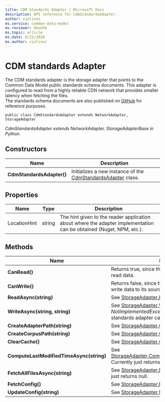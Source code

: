 ```yaml
---
title: CDM Standards Adapter | Microsoft Docs
description: API reference for CdmStandardsAdapter.
author: violivei
ms.service: common-data-model
ms.reviewer: deonhe 
ms.topic: article
ms.date: 6/22/2020
ms.author: violivei
---
```


# CDM standards Adapter

The CDM standards adapter is the storage adapter that points to the Common Data Model public standards schema documents. 
This adapter is configured to read from a highly reliable CDN network that provides smaller latency when fetching the files.
<br/>
The standards schema documents are also published on [GitHub](https://github.com/microsoft/CDM/tree/master/schemaDocuments) for reference purposes.
<br/>

```
public class CdmStandardsAdapter extends NetworkAdapter, StorageAdapter
```
*CdmStandardsAdapter extends NetworkAdapter, StorageAdapterBase in Python.*

## Constructors
|Name|Description|
|---|---|
|**CdmStandardsAdapter()**|Initializes a new instance of the [CdmStandardsAdapter](cdmstandardsadapter.md) class.|

## Properties
|Name|Type|Description|
|---|---|---|
|LocationHint|string|The hint given to the reader application about where the adapter implementation can be obtained (Nuget, NPM, etc.).|

## Methods
|Name|Description|Return Type|
|---|---|---|
|**CanRead()**|Returns true, since the CDM standards adapter can read data.|bool|
|**CanWrite()**|Returns false, since the CDM standards adapter can't write data to its source.|bool|
|**ReadAsync(string)**|See [StorageAdapter.ReadAsync(...)](storageadapter.md#methods).|Task\<string>|
|**WriteAsync(string, string)**|See [StorageAdapter.WriteAsync(...)](storageadapter.md#methods). Throws a *NotImplementedException* because the CDM standards adapter can't write to its source.|Task|
|**CreateAdapterPath(string)**|See [StorageAdapter.CreateAdapterPath(...)](storageadapter.md#methods).|string|
|**CreateCorpusPath(string)**|See [StorageAdapter.CreateCorpusPath(...)](storageadapter.md#methods).|string|
|**ClearCache()**|See [StorageAdapter.ClearCache()](storageadapter.md#methods).|void|
|**ComputeLastModifiedTimeAsync(string)**|See [StorageAdapter.ComputeLastModifiedTimeAsync(...)](storageadapter.md#methods). Currently just returns Time.Now().|Task\<DateTimeOffset?>|
|**FetchAllFilesAsync(string)**|See [StorageAdapter.FetchAllFilesAsync(...)](storageadapter.md#methods). Currently just returns null.|Task\<List\<string>>|
|**FetchConfig()**|See [StorageAdapter.FetchConfig()](storageadapter.md#methods).|string|
|**UpdateConfig(string)**|See [StorageAdapter.UpdateConfig(...)](storageadapter.md#methods).|void|

